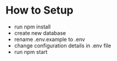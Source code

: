 # How to Setup

- run npm install
- create new database
- rename .env.example to .env
- change configuration details in .env file
- run npm start
